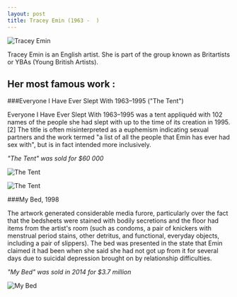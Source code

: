 ```yaml
---
layout: post
title: Tracey Emin (1963 -  )
---
```



![Tracey Emin](http://i.guim.co.uk/static/w-620/h--/q-95/sys-images/Guardian/Pix/pictures/2014/8/12/1407836038334/Tracey-Emin-011.jpg)

Tracey Emin is an English artist. She is part of the group known as Britartists or YBAs (Young British Artists).

## Her most famous work :

###Everyone I Have Ever Slept With 1963–1995 ("The Tent")

Everyone I Have Ever Slept With 1963–1995 was a tent appliquéd with 102 names of the people she had slept with up to the time of its creation in 1995.[2] The title is often misinterpreted as a euphemism indicating sexual partners and the work termed "a list of all the people that Emin has ever had sex with", but is in fact intended more inclusively.

*"The Tent" was sold for $60 000*

![The Tent](https://joshagraphic.files.wordpress.com/2012/03/screen-shot-2012-03-27-at-10-12-53.png)

![The Tent](http://upload.wikimedia.org/wikipedia/en/b/b9/Emin-Tent-Exterior.jpg)

###My Bed, 1998

The artwork generated considerable media furore, particularly over the fact that the bedsheets were stained with bodily secretions and the floor had items from the artist's room (such as condoms, a pair of knickers with menstrual period stains, other detritus, and functional, everyday objects, including a pair of slippers). The bed was presented in the state that Emin claimed it had been when she said she had not got up from it for several days due to suicidal depression brought on by relationship difficulties.

*"My Bed" was sold in 2014 for $3.7 million*

![My Bed](https://propagandum.files.wordpress.com/2012/06/tracey-emin-my-bed.jpg)
